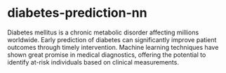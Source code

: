 # diabetes-prediction-nn
Diabetes mellitus is a chronic metabolic disorder affecting millions worldwide. Early prediction of diabetes can significantly improve patient outcomes through timely intervention. Machine learning techniques have shown great promise in medical diagnostics, offering the potential to identify at-risk individuals based on clinical measurements.
